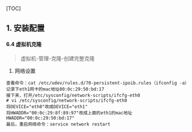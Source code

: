 [TOC]

## 1. 安装配置



#### 6.4 虚拟机克隆

> 虚拟机-管理-克隆-创建完整克隆

1. 网络设置

```properties
查看命令：cat /etc/udev/rules.d/70-persistent-ipoib.rules（ifconfig -a）
记录下eth1网卡的mac地址00:0c:29:50:bd:17
接下来，打开/etc/sysconfig/network-scripts/ifcfg-eth0
# vi /etc/sysconfig/network-scripts/ifcfg-eth0
将DEVICE="eth0"改成DEVICE="eth1"
将HWADDR="00:0c:29:8f:89:97"改成上面的eth1的mac地址HWADDR="00:0c:29:50:bd:17"
最后，重启网络命令：service network restart
```

#### 